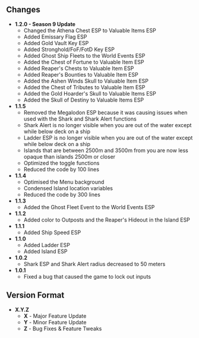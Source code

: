 ## Changes
- **1.2.0 - Season 9 Update**
  + Changed the Athena Chest ESP to Valuable Items ESP
  + Added Emissary Flag ESP
  + Added Gold Vault Key ESP
  + Added Stronghold/FoF/FotD Key ESP
  + Added Ghost Ship Fleets to the World Events ESP
  + Added the Chest of Fortune to Valuable Item ESP
  + Added Reaper's Chests to Valuable Item ESP
  + Added Reaper's Bounties to Valuable Item ESP
  + Added the Ashen Winds Skull to Valuable Item ESP
  + Added the Chest of Tributes to Valuable Item ESP
  + Added the Gold Hoarder's Skull to Valuable Items ESP
  + Added the Skull of Destiny to Valuable Items ESP
- **1.1.5**
  + Removed the Megalodon ESP because it was causing issues when used with the Shark and Shark Alert functions
  + Shark Alert is no longer visible when you are out of the water except while below deck on a ship
  + Ladder ESP is no longer visible when you are out of the water except while below deck on a ship
  + Islands that are between 2500m and 3500m from you are now less opaque than islands 2500m or closer
  + Optimized the toggle functions
  + Reduced the code by 100 lines
- **1.1.4**
  + Optimised the Menu background
  + Condensed Island location variables
  + Reduced the code by 300 lines
- **1.1.3**
  + Added the Ghost Fleet Event to the World Events ESP
- **1.1.2**
  + Added color to Outposts and the Reaper's Hideout in the Island ESP
- **1.1.1**
  + Added Ship Speed ESP
- **1.1.0**
  + Added Ladder ESP
  + Added Island ESP
- **1.0.2** 
  + Shark ESP and Shark Alert radius decreased to 50 meters
- **1.0.1** 
  + Fixed a bug that caused the game to lock out inputs

## Version Format
  - **X.Y.Z**
    + **X** - Major Feature Update
    + **Y** - Minor Feature Update
    + **Z** - Bug Fixes & Feature Tweaks
